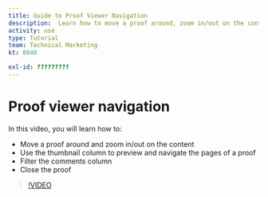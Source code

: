```yaml
---
title: Guide to Proof Viewer Navigation
description:  Learn how to move a proof around, zoom in/out on the content, use the thumbnail column, filter proof comments, and more in the [!DNL Adobe Workfront] proofing viewer.
activity: use
type: Tutorial
team: Technical Marketing
kt: 8840

exl-id: ?????????
---
```

# Proof viewer navigation

In this video, you will learn how to:

* Move a proof around and zoom in/out on the content
* Use the thumbnail column to preview and navigate the pages of a proof
* Filter the comments column
* Close the proof

>[!VIDEO](https://video.tv.adobe.com/v/335140/?quality=12)

<!-- 
## Learn more
* Review a static proof
* Search within a proof
* Compare proofs
* Configure proofing viewer settings
* View the [!DNL Workfront] object associated with a proof
* Share a proof from the proofing viewer
* Print a proof summary within [!DNL Workfront]
-->
